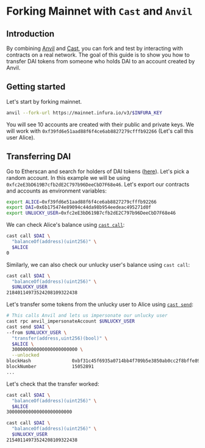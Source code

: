 # Forking Mainnet with `Cast` and `Anvil`

## Introduction

By combining [Anvil][anvil] and [Cast][cast], you can fork and test by interacting with contracts on a real network. The goal of this guide is to show you how to transfer DAI tokens from someone who holds DAI to an account created by Anvil.

## Getting started

Let's start by forking mainnet.

```sh
anvil --fork-url https://mainnet.infura.io/v3/$INFURA_KEY
```

You will see 10 accounts are created with their public and private keys. We will work with `0xf39fd6e51aad88f6f4ce6ab8827279cfffb92266` (Let's call this user Alice).

## Transferring DAI

Go to Etherscan and search for holders of DAI tokens ([here](https://etherscan.io/token/0x6b175474e89094c44da98b954eedeac495271d0f#balances)). Let's pick a random account. In this example we will be using `0xfc2eE3bD619B7cfb2dE2C797b96DeeCbD7F68e46`. Let's export our contracts and accounts as environment variables:

```sh
export ALICE=0xf39fd6e51aad88f6f4ce6ab8827279cfffb92266
export DAI=0x6b175474e89094c44da98b954eedeac495271d0f
export UNLUCKY_USER=0xfc2eE3bD619B7cfb2dE2C797b96DeeCbD7F68e46
```

We can check Alice's balance using [`cast call`][cast-call]:

```sh
cast call $DAI \
  "balanceOf(address)(uint256)" \
  $ALICE
0
```

Similarly, we can also check our unlucky user's balance using `cast call`:

```sh
cast call $DAI \
  "balanceOf(address)(uint256)" \
  $UNLUCKY_USER
21840114973524208109322438
```

Let's transfer some tokens from the unlucky user to Alice using [`cast send`][cast-send]:

```sh
# This calls Anvil and lets us impersonate our unlucky user
cast rpc anvil_impersonateAccount $UNLUCKY_USER
cast send $DAI \
--from $UNLUCKY_USER \
  "transfer(address,uint256)(bool)" \
  $ALICE \
  300000000000000000000000 \
  --unlocked
blockHash               0xbf31c45f6935a0714bb4f709b5e3850ab0cc2f8bffe895fefb653d154e0aa062
blockNumber             15052891
...
```

Let's check that the transfer worked:

```sh
cast call $DAI \
  "balanceOf(address)(uint256)" \
  $ALICE
300000000000000000000000

cast call $DAI \
  "balanceOf(address)(uint256)" \
  $UNLUCKY_USER
21540114973524208109322438
```

[anvil]: ../reference/anvil/
[cast]: ../cast/reference/
[cast-call]: ../cast/reference/cast-call.md
[cast-send]: ../cast/reference/cast-send.md
